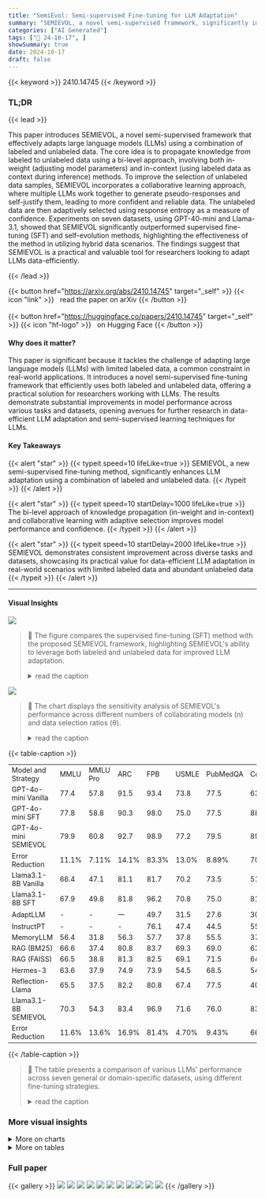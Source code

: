 ```yaml
---
title: "SemiEvol: Semi-supervised Fine-tuning for LLM Adaptation"
summary: "SEMIEVOL, a novel semi-supervised framework, significantly improves large language model adaptation by effectively leveraging both limited labeled and abundant unlabeled data, achieving superior perfo..."
categories: ["AI Generated"]
tags: ["🔖 24-10-17", ]
showSummary: true
date: 2024-10-17
draft: false
---
```


{{< keyword >}} 2410.14745 {{< /keyword >}}

### TL;DR


{{< lead >}}

This paper introduces SEMIEVOL, a novel semi-supervised framework that effectively adapts large language models (LLMs) using a combination of labeled and unlabeled data.  The core idea is to propagate knowledge from labeled to unlabeled data using a bi-level approach, involving both in-weight (adjusting model parameters) and in-context (using labeled data as context during inference) methods.  To improve the selection of unlabeled data samples, SEMIEVOL incorporates a collaborative learning approach, where multiple LLMs work together to generate pseudo-responses and self-justify them, leading to more confident and reliable data.  The unlabeled data are then adaptively selected using response entropy as a measure of confidence. Experiments on seven datasets, using GPT-40-mini and Llama-3.1, showed that SEMIEVOL significantly outperformed supervised fine-tuning (SFT) and self-evolution methods, highlighting the effectiveness of the method in utilizing hybrid data scenarios.  The findings suggest that SEMIEVOL is a practical and valuable tool for researchers looking to adapt LLMs data-efficiently.

{{< /lead >}}


{{< button href="https://arxiv.org/abs/2410.14745" target="_self" >}}
{{< icon "link" >}} &nbsp; read the paper on arXiv
{{< /button >}}
<br><br>
{{< button href="https://huggingface.co/papers/2410.14745" target="_self" >}}
{{< icon "hf-logo" >}} &nbsp; on Hugging Face
{{< /button >}}

#### Why does it matter?
This paper is significant because it tackles the challenge of adapting large language models (LLMs) with limited labeled data, a common constraint in real-world applications.  It introduces a novel semi-supervised fine-tuning framework that efficiently uses both labeled and unlabeled data, offering a practical solution for researchers working with LLMs. The results demonstrate substantial improvements in model performance across various tasks and datasets, opening avenues for further research in data-efficient LLM adaptation and semi-supervised learning techniques for LLMs.
#### Key Takeaways

{{< alert "star" >}}
{{< typeit speed=10 lifeLike=true >}} SEMIEVOL, a new semi-supervised fine-tuning method, significantly enhances LLM adaptation using a combination of labeled and unlabeled data. {{< /typeit >}}
{{< /alert >}}

{{< alert "star" >}}
{{< typeit speed=10 startDelay=1000 lifeLike=true >}} The bi-level approach of knowledge propagation (in-weight and in-context) and collaborative learning with adaptive selection improves model performance and confidence. {{< /typeit >}}
{{< /alert >}}

{{< alert "star" >}}
{{< typeit speed=10 startDelay=2000 lifeLike=true >}} SEMIEVOL demonstrates consistent improvement across diverse tasks and datasets, showcasing its practical value for data-efficient LLM adaptation in real-world scenarios with limited labeled data and abundant unlabeled data {{< /typeit >}}
{{< /alert >}}

------
#### Visual Insights



![](https://ai-paper-reviewer.com/2410.14745/figures_1_0.png)

> 🔼 The figure compares the supervised fine-tuning (SFT) method with the proposed SEMIEVOL framework, highlighting SEMIEVOL's ability to leverage both labeled and unlabeled data for improved LLM adaptation.
> <details>
> <summary>read the caption</summary>
> Figure 1: Comparison of SEMIEVOL with previous SFT methods. SEMIEVOL enables interaction between diverse data types for superior performance evolution.
> </details>





![](https://ai-paper-reviewer.com/2410.14745/charts_6_0.png)

> 🔼 The chart displays the sensitivity analysis of SEMIEVOL's performance across different numbers of collaborating models (n) and data selection ratios (θ).
> <details>
> <summary>read the caption</summary>
> Figure 3: Sensitivity analysis of SEMIEVOL's performance under different n and θ on variant datasets.
> </details>





{{< table-caption >}}
<table id='0' style='font-size:14px'><tr><td>Model and Strategy</td><td>MMLU</td><td>MMLU Pro</td><td>ARC</td><td>FPB</td><td>USMLE</td><td>PubMedQA</td><td>ConvFinQA</td></tr><tr><td>GPT-4o-mini Vanilla</td><td>77.4</td><td>57.8</td><td>91.5</td><td>93.4</td><td>73.8</td><td>77.5</td><td>63.9</td></tr><tr><td>GPT-4o-mini SFT</td><td>77.8</td><td>58.8</td><td>90.3</td><td>98.0</td><td>75.0</td><td>77.5</td><td>88.8</td></tr><tr><td>GPT-4o-mini SEMIEVOL</td><td>79.9</td><td>60.8</td><td>92.7</td><td>98.9</td><td>77.2</td><td>79.5</td><td>89.2</td></tr><tr><td>Error Reduction</td><td>11.1%</td><td>7.11%</td><td>14.1%</td><td>83.3%</td><td>13.0%</td><td>8.89%</td><td>70.1%</td></tr><tr><td>Llama3.1-8B Vanilla</td><td>66.4</td><td>47.1</td><td>81.1</td><td>81.7</td><td>70.2</td><td>73.5</td><td>51.1</td></tr><tr><td>Llama3.1-8B SFT</td><td>67.9</td><td>49.8</td><td>81.8</td><td>96.2</td><td>70.8</td><td>75.0</td><td>81.3</td></tr><tr><td>AdaptLLM</td><td>-</td><td>-</td><td>一</td><td>49.7</td><td>31.5</td><td>27.6</td><td>30.9</td></tr><tr><td>InstructPT</td><td>-</td><td>-</td><td>-</td><td>76.1</td><td>47.4</td><td>44.5</td><td>55.2</td></tr><tr><td>MemoryLLM</td><td>56.4</td><td>31.8</td><td>56.3</td><td>57.7</td><td>37.8</td><td>55.5</td><td>37.2</td></tr><tr><td>RAG (BM25)</td><td>66.6</td><td>37.4</td><td>80.8</td><td>83.7</td><td>69.3</td><td>69.0</td><td>63.4</td></tr><tr><td>RAG (FAISS)</td><td>66.5</td><td>38.8</td><td>81.3</td><td>82.5</td><td>69.1</td><td>71.5</td><td>64.6</td></tr><tr><td>Hermes-3</td><td>63.6</td><td>37.9</td><td>74.9</td><td>73.9</td><td>54.5</td><td>68.5</td><td>54.9</td></tr><tr><td>Reflection-Llama</td><td>65.5</td><td>37.5</td><td>82.2</td><td>80.8</td><td>67.4</td><td>77.5</td><td>40.8</td></tr><tr><td>Llama3.1-8B SEMIEVOL</td><td>70.3</td><td>54.3</td><td>83.4</td><td>96.9</td><td>71.6</td><td>76.0</td><td>83.6</td></tr><tr><td>Error Reduction</td><td>11.6%</td><td>13.6%</td><td>16.9%</td><td>81.4%</td><td>4.70%</td><td>9.43%</td><td>66.5%</td></tr></table>{{< /table-caption >}}

> 🔼 The table presents a comparison of various LLMs' performance across seven general or domain-specific datasets, using different fine-tuning strategies.
> <details>
> <summary>read the caption</summary>
> Table 1: Performance comparison across different models on various datasets.
> </details>



### More visual insights



<details>
<summary>More on charts
</summary>


![](https://ai-paper-reviewer.com/2410.14745/charts_7_0.png)

> 🔼 The chart displays the distribution of prediction entropies for Vanilla, SFT, and SEMIEVOL models on the MMLU and MMLU-Pro datasets, illustrating that SEMIEVOL produces more confident predictions with lower entropy.
> <details>
> <summary>read the caption</summary>
> Figure 4: Entropy distribution indicates SEMIEVOL can enhanced response confidence. Lower entropy values indicate more confident predictions.
> </details>


![](https://ai-paper-reviewer.com/2410.14745/charts_7_1.png)

> 🔼 The radar chart compares the performance of Vanilla, SFT, and SEMIEVOL across various categories in the MMLU-Pro dataset, showing SEMIEVOL's superior performance.
> <details>
> <summary>read the caption</summary>
> Figure 6: Category-wise performance of SEMIEVOL.
> </details>


![](https://ai-paper-reviewer.com/2410.14745/charts_7_2.png)

> 🔼 The chart displays SEMIEVOL's performance sensitivity analysis across different numbers of collaborative models and data selection ratios on MMLU and MMLU-Pro datasets.
> <details>
> <summary>read the caption</summary>
> Figure 3: Sensitivity analysis of SEMIEVOL's performance under different n and θ on variant datasets.
> </details>


![](https://ai-paper-reviewer.com/2410.14745/charts_8_0.png)

> 🔼 Figure 7 shows the iterative evolution performance of the SEMIEVOL model on MMLU and MMLU-Pro datasets across four iterations.
> <details>
> <summary>read the caption</summary>
> Figure 7: Iterative evolution performance, each iteration means perform a round of SEMIEVOL.
> </details>


</details>



<details>
<summary>More on tables
</summary>


{{< table-caption >}}
<br><table id='8' style='font-size:14px'><tr><td>Variant</td><td>MMLU</td><td>MMLU-Pro</td><td>ARC</td></tr><tr><td>Llama3.1-8B SEMIEVOL</td><td>70.3</td><td>54.3</td><td>83.4</td></tr><tr><td>w/o IWP</td><td>68.7</td><td>52.1</td><td>82.4</td></tr><tr><td>w/o ICP</td><td>69.7</td><td>53.2</td><td>83.0</td></tr><tr><td>w/o CL</td><td>69.1</td><td>53.0</td><td>82.4</td></tr><tr><td>w/o AS</td><td>69.9</td><td>53.5</td><td>82.1</td></tr></table>{{< /table-caption >}}
> 🔼 Table 1 presents a performance comparison of various LLMs on seven datasets using different fine-tuning strategies, including vanilla, SFT, and SEMIEVOL, highlighting SEMIEVOL's consistent improvement.
> <details>
> <summary>read the caption</summary>
> Table 1: Performance comparison across different models on various datasets.
> </details>

{{< table-caption >}}
<table id='0' style='font-size:14px'><tr><td>Base Model</td><td colspan="4">MMLU (Dunlabeled / Dlabled)</td><td colspan="4">MMLU-Pro (Dunlabeled / Dlabled)</td></tr><tr><td></td><td>50%</td><td>100%</td><td>200%</td><td>300%</td><td>50%</td><td>100%</td><td>200%</td><td>300%</td></tr><tr><td>GPT-4o mini</td><td>78.2</td><td>78.6</td><td>79.3</td><td>79.9</td><td>58.9</td><td>59.5</td><td>60.1</td><td>60.8</td></tr><tr><td>Llama3.1-8B</td><td>68.3</td><td>69.5</td><td>69.7</td><td>70.3</td><td>50.8</td><td>52.0</td><td>53.5</td><td>54.3</td></tr></table>{{< /table-caption >}}
> 🔼 Table 1 compares the performance of SEMIEVOL and various baselines across seven datasets using two different base LLMs, showing SEMIEVOL's consistent improvement across various tasks and models.
> <details>
> <summary>read the caption</summary>
> Table 1: Performance comparison across different models on various datasets.
> </details>

</details>


### Full paper

{{< gallery >}}
<img src="https://ai-paper-reviewer.com/2410.14745/1.png" class="grid-w50 md:grid-w33 xl:grid-w25" />
<img src="https://ai-paper-reviewer.com/2410.14745/2.png" class="grid-w50 md:grid-w33 xl:grid-w25" />
<img src="https://ai-paper-reviewer.com/2410.14745/3.png" class="grid-w50 md:grid-w33 xl:grid-w25" />
<img src="https://ai-paper-reviewer.com/2410.14745/4.png" class="grid-w50 md:grid-w33 xl:grid-w25" />
<img src="https://ai-paper-reviewer.com/2410.14745/5.png" class="grid-w50 md:grid-w33 xl:grid-w25" />
<img src="https://ai-paper-reviewer.com/2410.14745/6.png" class="grid-w50 md:grid-w33 xl:grid-w25" />
<img src="https://ai-paper-reviewer.com/2410.14745/7.png" class="grid-w50 md:grid-w33 xl:grid-w25" />
<img src="https://ai-paper-reviewer.com/2410.14745/8.png" class="grid-w50 md:grid-w33 xl:grid-w25" />
<img src="https://ai-paper-reviewer.com/2410.14745/9.png" class="grid-w50 md:grid-w33 xl:grid-w25" />
<img src="https://ai-paper-reviewer.com/2410.14745/10.png" class="grid-w50 md:grid-w33 xl:grid-w25" />
<img src="https://ai-paper-reviewer.com/2410.14745/11.png" class="grid-w50 md:grid-w33 xl:grid-w25" />
{{< /gallery >}}